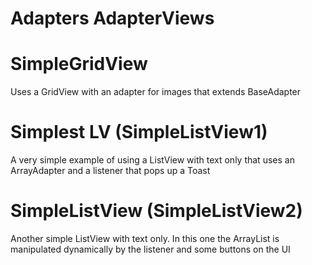 # Adapters AdapterViews
# SimpleGridView
Uses a GridView with an adapter for images that extends BaseAdapter
# Simplest LV (SimpleListView1)
A very simple example of using a ListView with text only that 
uses an ArrayAdapter and a listener  that pops up a Toast
# SimpleListView (SimpleListView2)
Another simple ListView with text only.  In this one the ArrayList is 
manipulated dynamically by the listener and some buttons on the UI

